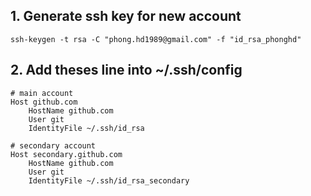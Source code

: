## 1. Generate ssh key for new account
```
ssh-keygen -t rsa -C "phong.hd1989@gmail.com" -f "id_rsa_phonghd"
```

## 2. Add theses line into ~/.ssh/config

```
# main account
Host github.com
	HostName github.com
	User git
	IdentityFile ~/.ssh/id_rsa

# secondary account
Host secondary.github.com
	HostName github.com
	User git
	IdentityFile ~/.ssh/id_rsa_secondary
```
